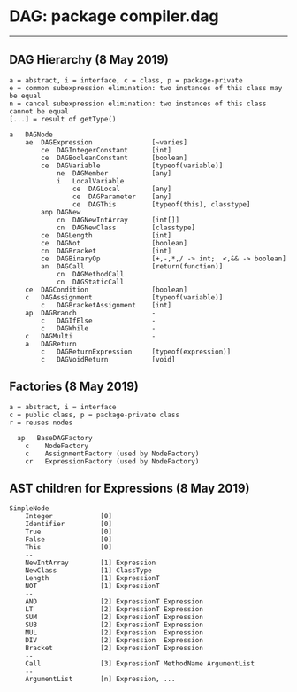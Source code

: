
# DAG: package compiler.dag

---

## DAG Hierarchy (8 May 2019)

    a = abstract, i = interface, c = class, p = package-private
    e = common subexpression elimination: two instances of this class may be equal
    n = cancel subexpression elimination: two instances of this class cannot be equal
    [...] = result of getType()

    a   DAGNode
        ae  DAGExpression               [~varies]
            ce  DAGIntegerConstant      [int]
            ce  DAGBooleanConstant      [boolean]
            ce  DAGVariable             [typeof(variable)]
                ne  DAGMember           [any]
                i   LocalVariable
                    ce  DAGLocal        [any]
                    ce  DAGParameter    [any]
                    ce  DAGThis         [typeof(this), classtype]
            anp DAGNew
                cn  DAGNewIntArray      [int[]]
                cn  DAGNewClass         [classtype]
            ce  DAGLength               [int]
            ce  DAGNot                  [boolean]
            cn  DAGBracket              [int]
            ce  DAGBinaryOp             [+,-,*,/ -> int;  <,&& -> boolean]
            an  DAGCall                 [return(function)]
                cn  DAGMethodCall
                cn  DAGStaticCall
        ce  DAGCondition                [boolean]
        c   DAGAssignment               [typeof(variable)]
            c   DAGBracketAssignment    [int]
        ap  DAGBranch                   -
            c   DAGIfElse               -
            c   DAGWhile                -
        c   DAGMulti                    -
        a   DAGReturn
            c   DAGReturnExpression     [typeof(expression)]
            c   DAGVoidReturn           [void]

## Factories (8 May 2019)

    a = abstract, i = interface
    c = public class, p = package-private class
    r = reuses nodes

      ap   BaseDAGFactory
        c    NodeFactory
        c    AssignmentFactory (used by NodeFactory)
        cr   ExpressionFactory (used by NodeFactory)

## AST children for Expressions (8 May 2019)

    SimpleNode
        Integer            [0]
        Identifier         [0]
        True               [0]
        False              [0]
        This               [0]
        --
        NewIntArray        [1] Expression
        NewClass           [1] ClassType
        Length             [1] ExpressionT
        NOT                [1] ExpressionT
        --
        AND                [2] ExpressionT Expression
        LT                 [2] ExpressionT Expression
        SUM                [2] ExpressionT Expression
        SUB                [2] ExpressionT Expression
        MUL                [2] Expression  Expression
        DIV                [2] Expression  Expression
        Bracket            [2] ExpressionT Expression
        --
        Call               [3] ExpressionT MethodName ArgumentList
        --
        ArgumentList       [n] Expression, ...
